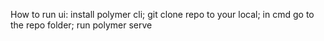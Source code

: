 How to run ui:
install polymer cli;
git clone repo to your local;
in cmd go to the repo folder;
run polymer serve

